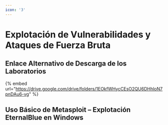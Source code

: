```yaml
---
icon: '3'
---
```


# Explotación de Vulnerabilidades y Ataques de Fuerza Bruta

## Enlace Alternativo de Descarga de los Laboratorios

{% embed url="https://drive.google.com/drive/folders/1EOkfWHycCEsO2QU6DHhloN7pnDAu6-vg" %}

## Uso Básico de Metasploit – Explotación EternalBlue en Windows

